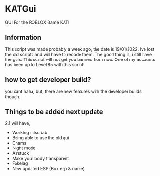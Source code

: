 # KATGui
GUI For the ROBLOX Game KAT!

## Information

This script was made probably a week ago, the date is 19/01/2022.
Ive lost the old scripts and will have to recode them.
The good thing is, i still have the guis.
This script will not get you banned from now.
One of my accounts has been up to Level 85 with this script!



## how to get developer build?

you cant haha, but, there are new features with the developer builds though.

## Things to be added next update

2.1 will have,

* Working misc tab
* Being able to use the old gui
* Chams
* Night mode
* Airstuck
* Make your body transparent
* Fakelag
* New updated ESP (Box esp & name)
